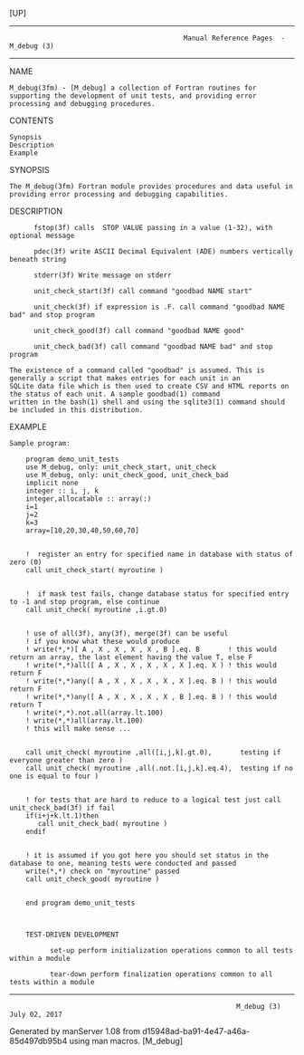 [UP]

-----------------------------------------------------------------------------------------------------------------------------------
                                               Manual Reference Pages  - M_debug (3)
-----------------------------------------------------------------------------------------------------------------------------------
                                                                 
NAME

    M_debug(3fm) - [M_debug] a collection of Fortran routines for supporting the development of unit tests, and providing error
    processing and debugging procedures.

CONTENTS

    Synopsis
    Description
    Example

SYNOPSIS

    The M_debug(3fm) Fortran module provides procedures and data useful in providing error processing and debugging capabilities.

DESCRIPTION

          fstop(3f) calls  STOP VALUE passing in a value (1-32), with optional message

          pdec(3f) write ASCII Decimal Equivalent (ADE) numbers vertically beneath string

          stderr(3f) Write message on stderr

          unit_check_start(3f) call command "goodbad NAME start"

          unit_check(3f) if expression is .F. call command "goodbad NAME bad" and stop program

          unit_check_good(3f) call command "goodbad NAME good"

          unit_check_bad(3f) call command "goodbad NAME bad" and stop program

    The existence of a command called "goodbad" is assumed. This is generally a script that makes entries for each unit in an
    SQLite data file which is then used to create CSV and HTML reports on the status of each unit. A sample goodbad(1) command
    written in the bash(1) shell and using the sqlite3(1) command should be included in this distribution.

EXAMPLE

    Sample program:

        program demo_unit_tests
        use M_debug, only: unit_check_start, unit_check
        use M_debug, only: unit_check_good, unit_check_bad
        implicit none
        integer :: i, j, k
        integer,allocatable :: array(:)
        i=1
        j=2
        k=3
        array=[10,20,30,40,50,60,70]


        !  register an entry for specified name in database with status of zero (0)
        call unit_check_start( myroutine )


        !  if mask test fails, change database status for specified entry to -1 and stop program, else continue
        call unit_check( myroutine ,i.gt.0)


        ! use of all(3f), any(3f), merge(3f) can be useful
        ! if you know what these would produce
        ! write(*,*)[ A , X , X , X , X , B ].eq. B       ! this would return an array, the last element having the value T, else F
        ! write(*,*)all([ A , X , X , X , X , X ].eq. X ) ! this would return F
        ! write(*,*)any([ A , X , X , X , X , X ].eq. B ) ! this would return F
        ! write(*,*)any([ A , X , X , X , X , B ].eq. B ) ! this would return T
        ! write(*,*).not.all(array.lt.100)
        ! write(*,*)all(array.lt.100)
        ! this will make sense ...


        call unit_check( myroutine ,all([i,j,k].gt.0),       testing if everyone greater than zero )
        call unit_check( myroutine ,all(.not.[i,j,k].eq.4),  testing if no one is equal to four )


        ! for tests that are hard to reduce to a logical test just call unit_check_bad(3f) if fail
        if(i+j+k.lt.1)then
           call unit_check_bad( myroutine )
        endif


        ! it is assumed if you got here you should set status in the database to one, meaning tests were conducted and passed
        write(*,*) check on "myroutine" passed 
        call unit_check_good( myroutine )


        end program demo_unit_tests



        TEST-DRIVEN DEVELOPMENT

              set-up perform initialization operations common to all tests within a module

              tear-down perform finalization operations common to all tests within a module

-----------------------------------------------------------------------------------------------------------------------------------

                                                            M_debug (3)                                               July 02, 2017

Generated by manServer 1.08 from d15948ad-ba91-4e47-a46a-85d497db95b4 using man macros.
                                                             [M_debug]
